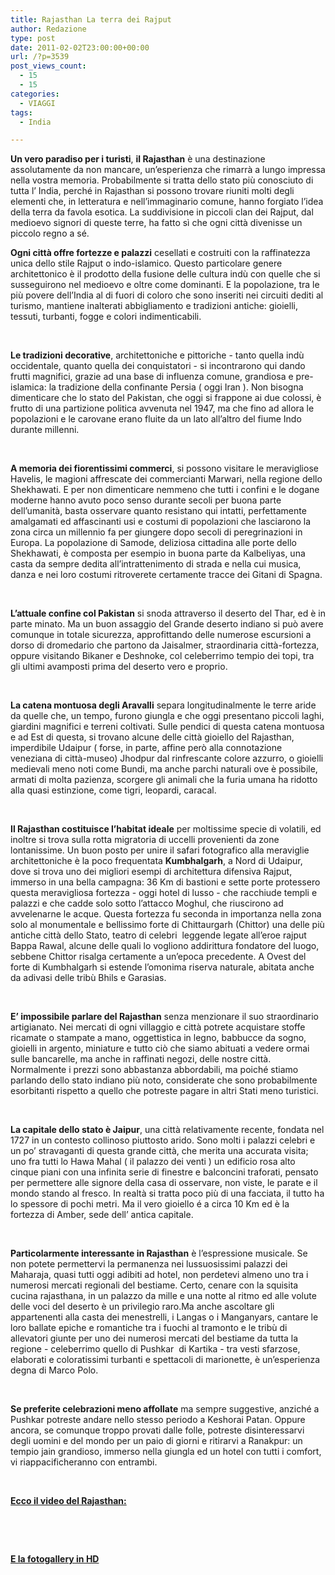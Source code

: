 ```yaml
---
title: Rajasthan La terra dei Rajput
author: Redazione
type: post
date: 2011-02-02T23:00:00+00:00
url: /?p=3539
post_views_count:
  - 15
  - 15
categories:
  - VIAGGI
tags:
  - India

---
```

**Un vero paradiso per i turisti**, **il Rajasthan** &egrave; una destinazione assolutamente da non mancare, un&#8217;esperienza che rimarr&agrave; a lungo impressa nella vostra memoria. Probabilmente si tratta dello stato pi&ugrave; conosciuto di tutta l&#8217; India, perch&eacute; in Rajasthan si possono trovare riuniti molti degli elementi che, in letteratura e nell&#8217;immaginario comune, hanno forgiato l&#8217;idea della terra da favola esotica. La suddivisione in piccoli clan dei Rajput, dal medioevo signori di queste terre, ha fatto s&igrave; che ogni citt&agrave; divenisse un piccolo regno a s&eacute;.

**Ogni citt&agrave; offre fortezze e palazzi** cesellati e costruiti con la raffinatezza unica dello stile Rajput o indo&#45;islamico. Questo particolare genere architettonico &egrave; il prodotto della fusione delle cultura ind&ugrave; con quelle che si susseguirono nel medioevo e oltre come dominanti. E la popolazione, tra le pi&ugrave; povere dell&#8217;India al di fuori di coloro che sono inseriti nei circuiti dediti al turismo, mantiene inalterati abbigliamento e tradizioni antiche: gioielli, tessuti, turbanti, fogge e colori indimenticabili.

&nbsp;

**Le tradizioni decorative**, architettoniche e pittoriche &#45; tanto quella ind&ugrave; occidentale, quanto quella dei conquistatori &#45; si incontrarono qui dando frutti magnifici, grazie ad una base di influenza comune, grandiosa e pre&#45;islamica: la tradizione della confinante Persia ( oggi Iran ). Non bisogna dimenticare che lo stato del Pakistan, che oggi si frappone ai due colossi, &egrave; frutto di una partizione politica avvenuta nel 1947, ma che fino ad allora le popolazioni e le carovane erano fluite da un lato all&#8217;altro del fiume Indo durante millenni.

&nbsp;

**A memoria dei fiorentissimi commerci**, si possono visitare le meravigliose Havelis, le magioni affrescate dei commercianti Marwari, nella regione dello Shekhawati. E per non dimenticare nemmeno che tutti i confini e le dogane moderne hanno avuto poco senso durante secoli per buona parte dell&#8217;umanit&agrave;, basta osservare quanto resistano qui intatti, perfettamente amalgamati ed affascinanti usi e costumi di popolazioni che lasciarono la zona circa un millennio fa per giungere dopo secoli di peregrinazioni in Europa. La popolazione di Samode, deliziosa cittadina alle porte dello Shekhawati, &egrave; composta per esempio in buona parte da Kalbeliyas, una casta da sempre dedita all&#8217;intrattenimento di strada e nella cui musica, danza e nei loro costumi ritroverete certamente tracce dei Gitani di Spagna.

&nbsp;

**L&#8217;attuale confine col Pakistan** si snoda attraverso il deserto del Thar, ed &egrave; in parte minato. Ma un buon assaggio del Grande deserto indiano si pu&ograve; avere comunque in totale sicurezza, approfittando delle numerose escursioni a dorso di dromedario che partono da Jaisalmer, straordinaria citt&agrave;&#45;fortezza, oppure visitando Bikaner e Deshnoke, col celeberrimo tempio dei topi, tra gli ultimi avamposti prima del deserto vero e proprio.

&nbsp;

**La catena montuosa degli Aravalli** separa longitudinalmente le terre aride da quelle che, un tempo, furono giungla e che oggi presentano piccoli laghi, giardini magnifici e terreni coltivati. Sulle pendici di questa catena montuosa e ad Est di questa, si trovano alcune delle citt&agrave; gioiello del Rajasthan, imperdibile Udaipur ( forse, in parte, affine per&ograve; alla connotazione veneziana di citt&agrave;&#45;museo) Jhodpur dal rinfrescante colore azzurro, o gioielli medievali meno noti come Bundi, ma anche parchi naturali ove &egrave; possibile, armati di molta pazienza, scorgere gli animali che la furia umana ha ridotto alla quasi estinzione, come tigri, leopardi, caracal.

&nbsp;

**Il Rajasthan costituisce l&#8217;habitat ideale** per moltissime specie di volatili, ed inoltre si trova sulla rotta migratoria di uccelli provenienti da zone lontanissime. Un buon posto per unire il safari fotografico alla meraviglie architettoniche &egrave; la poco frequentata **Kumbhalgarh**, a Nord di Udaipur, dove si trova uno dei migliori esempi di architettura difensiva Rajput, immerso in una bella campagna: 36 Km di bastioni e sette porte protessero questa meravigliosa fortezza &#45; oggi hotel di lusso &#45; che racchiude templi e palazzi e che cadde solo sotto l&#8217;attacco Moghul, che riuscirono ad avvelenarne le acque. Questa fortezza fu seconda in importanza nella zona solo al monumentale e bellissimo forte di Chittaurgarh (Chittor) una delle pi&ugrave; antiche citt&agrave; dello Stato, teatro di celebri&nbsp; leggende legate all&#8217;eroe rajput Bappa Rawal, alcune delle quali lo vogliono addirittura fondatore del luogo, sebbene Chittor risalga certamente a un&#8217;epoca precedente. A Ovest del forte di Kumbhalgarh si estende l&#8217;omonima riserva naturale, abitata anche da adivasi delle trib&ugrave; Bhils e Garasias.

&nbsp;

**E&#8217; impossibile parlare del Rajasthan** senza menzionare il suo straordinario artigianato. Nei mercati di ogni villaggio e citt&agrave; potrete acquistare stoffe ricamate o stampate a mano, oggettistica in legno, babbucce da sogno, gioielli in argento, miniature e tutto ci&ograve; che siamo abituati a vedere ormai sulle bancarelle, ma anche in raffinati negozi, delle nostre citt&agrave;. Normalmente i prezzi sono abbastanza abbordabili, ma poich&eacute; stiamo parlando dello stato indiano pi&ugrave; noto, considerate che sono probabilmente esorbitanti rispetto a quello che potreste pagare in altri Stati meno turistici.

&nbsp;

**La capitale dello stato &egrave; Jaipur**, una citt&agrave; relativamente recente, fondata nel 1727 in un contesto collinoso piuttosto arido. Sono molti i palazzi celebri e un po&#8217; stravaganti di questa grande citt&agrave;, che merita una accurata visita; uno fra tutti lo Hawa Mahal ( il palazzo dei venti ) un edificio rosa alto cinque piani con una infinita serie di finestre e balconcini traforati, pensato per permettere alle signore della casa di osservare, non viste, le parate e il mondo stando al fresco. In realt&agrave; si tratta poco pi&ugrave; di una facciata, il tutto ha lo spessore di pochi metri. Ma il vero gioiello &eacute; a circa 10 Km ed &egrave; la fortezza di Amber, sede dell&#8217; antica capitale.

&nbsp;

**Particolarmente interessante in Rajasthan** &egrave; l&#8217;espressione musicale. Se non potete permettervi la permanenza nei lussuosissimi palazzi dei Maharaja, quasi tutti oggi adibiti ad hotel, non perdetevi almeno uno tra i numerosi mercati regionali del bestiame. Certo, cenare con la squisita cucina rajasthana, in un palazzo da mille e una notte al ritmo ed alle volute delle voci del deserto &egrave; un privilegio raro.Ma anche ascoltare gli appartenenti alla casta dei menestrelli, i Langas o i Manganyars, cantare le loro ballate epiche e romantiche tra i fuochi al tramonto e le trib&ugrave; di allevatori giunte per uno dei numerosi mercati del bestiame da tutta la regione &#45; celeberrimo quello di Pushkar&nbsp; di Kartika &#45; tra vesti sfarzose, elaborati e coloratissimi turbanti e spettacoli di marionette, &egrave; un&#8217;esperienza degna di Marco Polo.

&nbsp;

**Se&nbsp;preferite celebrazioni meno affollate** ma sempre suggestive, anzich&eacute; a Pushkar potreste andare nello stesso periodo a Keshorai Patan. Oppure ancora, se comunque troppo provati dalle folle, potreste disinteressarvi degli uomini e del mondo per un paio di giorni e ritirarvi a Ranakpur: un tempio jain grandioso, immerso nella giungla ed un hotel con tutti i comfort, vi riappacificheranno con entrambi.

&nbsp;

<u><strong>Ecco il video del Rajasthan:</strong></u>

&nbsp;



&nbsp;

<u><strong>E la fotogallery in HD</strong></u>

&nbsp;

&nbsp;